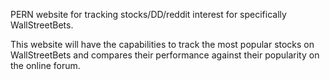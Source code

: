 PERN website for tracking stocks/DD/reddit interest for specifically WallStreetBets.

This website will have the capabilities to track the most popular stocks on WallStreetBets and compares their performance against their popularity on the online forum.

